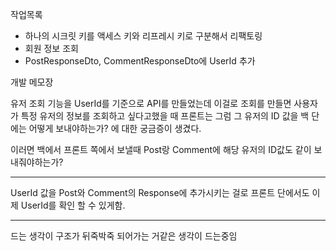 작업목록

- 하나의 시크릿 키를 액세스 키와 리프레시 키로 구분해서 리팩토링
- 회원 정보 조회
- PostResponseDto, CommentResponseDto에 UserId 추가

개발 메모장

유저 조회 기능을 UserId를 기준으로 API를 만들었는데 이걸로 조회를 만들면 사용자가 특정 유저의 정보를 조회하고 싶다고했을 때 프론트는 그럼 그 유저의 ID 값을 백 단에는 어떻게 보내야하는가? 에 대한 궁금증이 생겼다.

이러면 백에서 프론트 쪽에서 보낼때 Post랑 Comment에 해당 유저의 ID값도 같이 보내줘야하는가?

----
UserId 값을 Post와 Comment의 Response에 추가시키는 걸로 프론트 단에서도 이제 UserId를 확인 할 수 있게함.

----
드는 생각이 구조가 뒤죽박죽 되어가는 거같은 생각이 드는중임